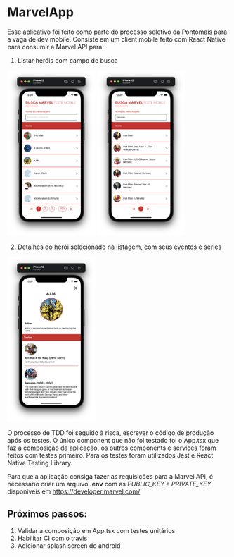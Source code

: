 # MarvelApp

Esse aplicativo foi feito como parte do processo seletivo da Pontomais para a vaga de dev mobile.
Consiste em um client mobile feito com React Native para consumir a Marvel API para:

1. Listar heróis com campo de busca

<img src="readme_images/list.png" alt="List" width="200" />
<img src="readme_images/search.png" alt="Search" width="200" />

2. Detalhes do herói selecionado na listagem, com seus eventos e series

<img src="readme_images/show.png" alt="Show" width="200" />

O processo de TDD foi seguido à risca, escrever o código de produção após os testes.
O único component que não foi testado foi o App.tsx que faz a composição da aplicação,
os outros components e services foram feitos com testes primeiro. Para os testes foram utilizados Jest e React Native Testing Library.

Para que a aplicação consiga fazer as requisições para a Marvel API,
é necessário criar um arquivo **.env** com as _PUBLIC_KEY_ e _PRIVATE_KEY_
disponíveis em https://developer.marvel.com/

## Próximos passos:

1. Validar a composição em App.tsx com testes unitários
2. Habilitar CI com o travis
3. Adicionar splash screen do android
